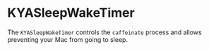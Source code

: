 # KYASleepWakeTimer

The `KYASleepWakeTimer` controls the `caffeinate` process and allows preventing your Mac from going to sleep.
